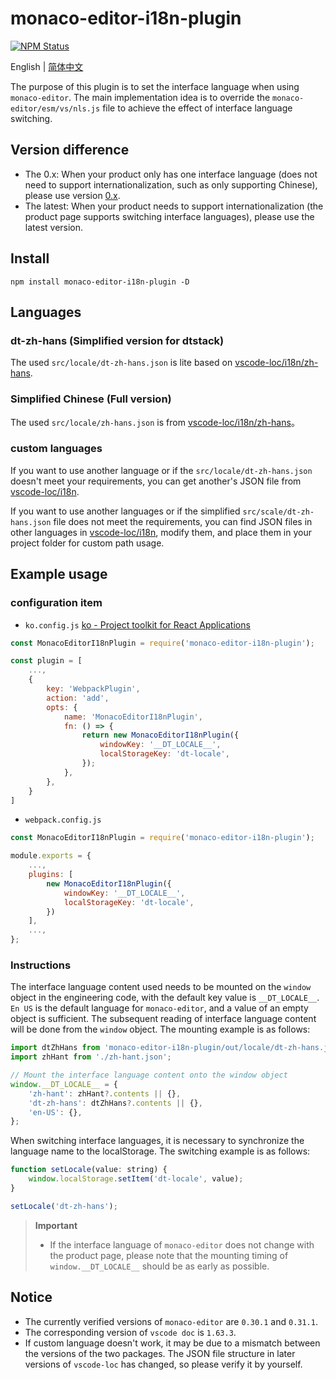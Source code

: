 # monaco-editor-i18n-plugin

<a href="https://www.npmjs.com/package/monaco-editor-i18n-plugin"><img alt="NPM Status" src="https://img.shields.io/npm/v/monaco-editor-i18n-plugin.svg?style=flat"></a>

English | [简体中文](./README-zh_CN.md)

The purpose of this plugin is to set the interface language when using `monaco-editor`. The main implementation idea is to override the `monaco-editor/esm/vs/nls.js` file to achieve the effect of interface language switching.


## Version difference

- The 0.x: When your product only has one interface language (does not need to support internationalization, such as only supporting Chinese), please use version [0.x](https://github.com/DTStack/monaco-editor-i18n-plugin/tree/0.x-stable).
- The latest: When your product needs to support internationalization (the product page supports switching interface languages), please use the latest version.


## Install

`npm install monaco-editor-i18n-plugin -D`


## Languages

### dt-zh-hans (Simplified version for dtstack)

The used `src/locale/dt-zh-hans.json` is lite based on [vscode-loc/i18n/zh-hans](https://github.com/microsoft/vscode-loc/blob/release/1.63.3/i18n/vscode-language-pack-zh-hans/translations/main.i18n.json).

### Simplified Chinese (Full version)

The used `src/locale/zh-hans.json` is from [vscode-loc/i18n/zh-hans](https://github.com/microsoft/vscode-loc/blob/release/1.63.3/i18n/vscode-language-pack-zh-hans/translations/main.i18n.json)。

### custom languages

If you want to use another language or if the `src/locale/dt-zh-hans.json` doesn't meet your requirements, you can get another's JSON file from [vscode-loc/i18n](https://github.com/microsoft/vscode-loc/tree/release/1.63.3/i18n).


If you want to use another languages or if the simplified `src/scale/dt-zh-hans.json` file does not meet the requirements, you can find JSON files in other languages in [vscode-loc/i18n](https://github.com/microsoft/vscode-loc/tree/release/1.63.3/i18n), modify them, and place them in your project folder for custom path usage.


## Example usage

### configuration item

-   `ko.config.js` [ko - Project toolkit for React Applications](https://github.com/DTStack/ko)

```js
const MonacoEditorI18nPlugin = require('monaco-editor-i18n-plugin');

const plugin = [
    ...,
    {
        key: 'WebpackPlugin',
        action: 'add',
        opts: {
            name: 'MonacoEditorI18nPlugin',
            fn: () => {
                return new MonacoEditorI18nPlugin({
                    windowKey: '__DT_LOCALE__',
                    localStorageKey: 'dt-locale',
                });
            },
        },
    }
]
```

-   `webpack.config.js`

```js
const MonacoEditorI18nPlugin = require('monaco-editor-i18n-plugin');

module.exports = {
    ...,
    plugins: [
        new MonacoEditorI18nPlugin({
            windowKey: '__DT_LOCALE__',
            localStorageKey: 'dt-locale',
        })
    ],
    ...,
};
```

### Instructions

The interface language content used needs to be mounted on the `window` object in the engineering code, with the default key value is `__DT_LOCALE__`. `En US` is the default language for `monaco-editor`, and a value of an empty object is sufficient. The subsequent reading of interface language content will be done from the `window` object. The mounting example is as follows:

```js
import dtZhHans from 'monaco-editor-i18n-plugin/out/locale/dt-zh-hans.json';
import zhHant from './zh-hant.json';

// Mount the interface language content onto the window object
window.__DT_LOCALE__ = {
    'zh-hant': zhHant?.contents || {},
    'dt-zh-hans': dtZhHans?.contents || {},
    'en-US': {},
};
```

When switching interface languages, it is necessary to synchronize the language name to the localStorage. The switching example is as follows:

```js
function setLocale(value: string) {
    window.localStorage.setItem('dt-locale', value);
}

setLocale('dt-zh-hans');
```

> **Important**
>
> - If the interface language of `monaco-editor` does not change with the product page, please note that the mounting timing of `window.__DT_LOCALE__` should be as early as possible.


## Notice

-   The currently verified versions of `monaco-editor` are `0.30.1` and `0.31.1`.
-   The corresponding version of `vscode doc` is `1.63.3`.
-   If custom language doesn't work, it may be due to a mismatch between the versions of the two packages. The JSON file structure in later versions of `vscode-loc` has changed, so please verify it by yourself.
